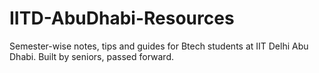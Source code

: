 # IITD-AbuDhabi-Resources
Semester-wise notes, tips and guides for Btech students at IIT Delhi Abu Dhabi. Built by seniors, passed forward.

